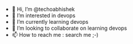 - 👋 Hi, I’m @techoabhishek
- 👀 I’m interested in devops
- 🌱 I’m currently learning devops
- 💞️ I’m looking to collaborate on learning devops 
- 📫 How to reach me : search me ;-)

<!---
techoabhishek/techoabhishek is a ✨ special ✨ repository because its `README.md` (this file) appears on your GitHub profile.
You can click the Preview link to take a look at your changes.
--->
